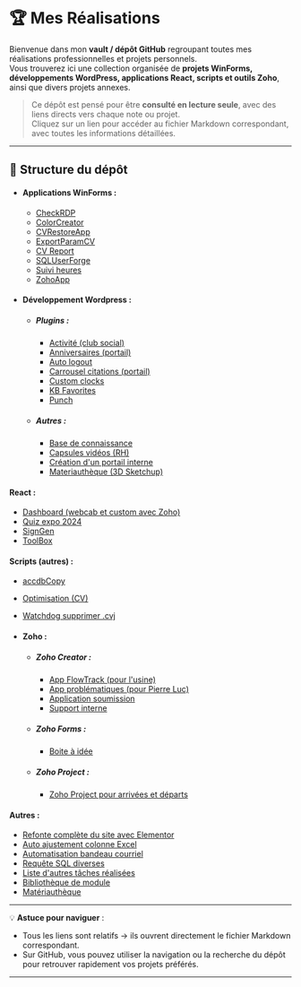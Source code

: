 # 🏆 Mes Réalisations

Bienvenue dans mon **vault / dépôt GitHub** regroupant toutes mes réalisations professionnelles et projets personnels.  
Vous trouverez ici une collection organisée de **projets WinForms, développements WordPress, applications React, scripts et outils Zoho**, ainsi que divers projets annexes.

> Ce dépôt est pensé pour être **consulté en lecture seule**, avec des liens directs vers chaque note ou projet.  
> Cliquez sur un lien pour accéder au fichier Markdown correspondant, avec toutes les informations détaillées.

---

## 📂 Structure du dépôt

- #### **Applications WinForms** :
  - [CheckRDP](Custom%20app/CheckRDP.md)
  - [ColorCreator](Custom%20app/ColorCreator.md)
  - [CVRestoreApp](Custom%20app/CVRestoreApp.md)
  - [ExportParamCV](Custom%20app/ExportParamCV.md)
  - [CV Report](Custom%20app/CV%20Report.md)
  - [SQLUserForge](Custom%20app/SQLUserForge.md)
  - [Suivi heures](Custom%20app/Suivi%20heures.md)
  - [ZohoApp](Custom%20app/ZohoApp.md)

- #### **Développement Wordpress** :
  - ##### **Plugins** :
    - [Activité (club social)](Portail%20interne/Plugins%20pour%20portail/Activité%20(club%20social).md)
    - [Anniversaires (portail)](Portail%20interne/Plugins%20pour%20portail/Anniversaires%20(portail).md)
    - [Auto logout](Portail%20interne/Plugins%20pour%20portail/Auto%20logout.md)
    - [Carrousel citations (portail)](Portail%20interne/Plugins%20pour%20portail/Carrousel%20citations%20(portail).md)
    - [Custom clocks](Portail%20interne/Plugins%20pour%20portail/Custom%20clocks.md)
    - [KB Favorites](Portail%20interne/Plugins%20pour%20portail/KB%20Favorites.md)
    - [Punch](Portail%20interne/Plugins%20pour%20portail/Punch.md)
  - ##### **Autres** :
    - [Base de connaissance](Portail%20interne/Base%20de%20connaissance.md)
    - [Capsules vidéos (RH)](Portail%20interne/Capsules%20vidéos%20(RH).md)
    - [Création d'un portail interne](Portail%20interne/Création%20d'un%20portail%20interne.md)
    - [Materiauthèque (3D Sketchup)](Portail%20interne/Materiauthèque%20(3D%20Sketchup).md)

#### React :
- [Dashboard (webcab et custom avec Zoho)](React/Dashboard%20(webcab%20et%20custom%20avec%20Zoho).md)
- [Quiz expo 2024](React/Quiz%20expo%202024.md)
- [SignGen](React/SignGen.md)
- [ToolBox](React/ToolBox.md)

#### Scripts (autres) :
- [accdbCopy](Scripts/accdbCopy.md)
- [Optimisation (CV)](Scripts/Optimisation%20(CV).md)
- [Watchdog supprimer .cvj](Scripts/Watchdog%20supprimer%20.cvj.md)

- #### **Zoho** :
  - ##### **Zoho Creator** :
    - [App FlowTrack (pour l'usine)](Zoho/App%20FlowTrack%20(pour%20l'usine).md)
    - [App problématiques (pour Pierre Luc)](Zoho/App%20problématiques%20(pour%20Pierre%20Luc).md)
    - [Application soumission](Zoho/Application%20soumission.md)
    - [Support interne](Zoho/Support%20interne.md)
  - ##### **Zoho Forms** :
    - [Boite à idée](Zoho/Boite%20à%20idée.md)
  - ##### **Zoho Project** :
    - [Zoho Project pour arrivées et départs](Zoho/Zoho%20Project%20pour%20arrivées%20et%20départs.md)

#### Autres :
- [Refonte complète du site avec Elementor](Site%20web%20RL/Refonte%20complète%20du%20site%20avec%20Elementor.md)
- [Auto ajustement colonne Excel](Divers/Auto%20ajustement%20colonne%20Excel.md)
- [Automatisation bandeau courriel](Divers/Automatisation%20bandeau%20courriel.md)
- [Requête SQL diverses](Divers/Requête%20SQL%20diverses.md)
- [Liste d'autres tâches réalisées](Non%20dev/Liste%20d'autres%20tâches%20réalisées.md)
- [Bibliothèque de module](Sketchup/Bibliothèque%20de%20module.md)
- [Matériauthèque](Sketchup/Matériauthèque.md)

---

💡 **Astuce pour naviguer** :  
- Tous les liens sont relatifs → ils ouvrent directement le fichier Markdown correspondant.  
- Sur GitHub, vous pouvez utiliser la navigation ou la recherche du dépôt pour retrouver rapidement vos projets préférés.

---
